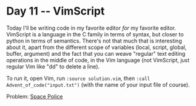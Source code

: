 # Day 11 -- VimScript

Today I'll be writing code in my favorite editor *for* my favorite editor.
VimScript is a language in the C family in terms of syntax, but closer to
python in terms of semantics. There's not that much that is interesting about
it, apart from the different scope of variables (local, script, global, buffer,
argument) and the fact that you can weave "regular" text editing operations in
the middle of code, in the Vim language (not VimScript, just regular Vim like
"dd" to delete a line).

To run it, open Vim, run `:source solution.vim`, then `:call
Advent_of_code("input.txt")` (with the name of your input file of course).

Problem: [Space Police](https://adventofcode.com/2019/day/11)
